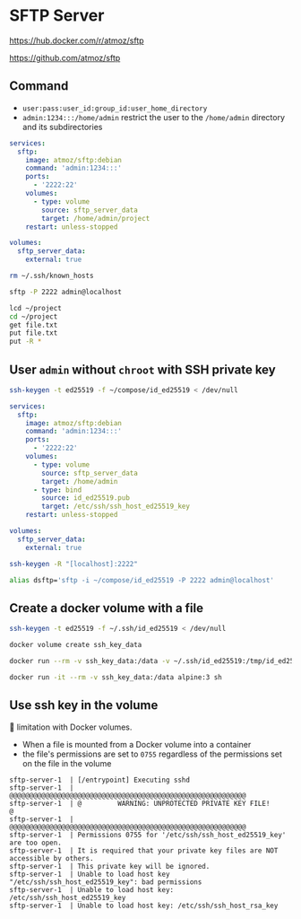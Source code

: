 # SFTP Server

https://hub.docker.com/r/atmoz/sftp

https://github.com/atmoz/sftp

## Command

* `user:pass:user_id:group_id:user_home_directory`
* `admin:1234:::/home/admin` restrict the user to the `/home/admin` directory and its subdirectories

```yaml
services:
  sftp:
    image: atmoz/sftp:debian
    command: 'admin:1234:::'
    ports:
      - '2222:22'
    volumes:
      - type: volume
        source: sftp_server_data
        target: /home/admin/project
    restart: unless-stopped

volumes:
  sftp_server_data:
    external: true
```

```sh
rm ~/.ssh/known_hosts
```

```sh
sftp -P 2222 admin@localhost
```

```sh
lcd ~/project
cd ~/project
get file.txt
put file.txt
put -R *
```

## User `admin` without `chroot` with SSH private key

```sh
ssh-keygen -t ed25519 -f ~/compose/id_ed25519 < /dev/null
```

```yaml
services:
  sftp:
    image: atmoz/sftp:debian
    command: 'admin:1234:::'
    ports:
      - '2222:22'
    volumes:
      - type: volume
        source: sftp_server_data
        target: /home/admin
      - type: bind
        source: id_ed25519.pub
        target: /etc/ssh/ssh_host_ed25519_key
    restart: unless-stopped

volumes:
  sftp_server_data:
    external: true
```

```sh
ssh-keygen -R "[localhost]:2222"
```

```sh
alias dsftp='sftp -i ~/compose/id_ed25519 -P 2222 admin@localhost'
```

## Create a docker volume with a file

```sh
ssh-keygen -t ed25519 -f ~/.ssh/id_ed25519 < /dev/null
```

```sh
docker volume create ssh_key_data
```

```sh
docker run --rm -v ssh_key_data:/data -v ~/.ssh/id_ed25519:/tmp/id_ed25519 alpine:3 /bin/sh -c 'cp /tmp/id_ed25519 /data && chmod 600 /data/id_ed25519'
```

```sh
docker run -it --rm -v ssh_key_data:/data alpine:3 sh
```

## Use ssh key in the volume

🚫 limitation with Docker volumes.
* When a file is mounted from a Docker volume into a container
* the file's permissions are set to `0755` regardless of the permissions set on the file in the volume

```
sftp-server-1  | [/entrypoint] Executing sshd
sftp-server-1  | @@@@@@@@@@@@@@@@@@@@@@@@@@@@@@@@@@@@@@@@@@@@@@@@@@@@@@@@@@@
sftp-server-1  | @         WARNING: UNPROTECTED PRIVATE KEY FILE!          @
sftp-server-1  | @@@@@@@@@@@@@@@@@@@@@@@@@@@@@@@@@@@@@@@@@@@@@@@@@@@@@@@@@@@
sftp-server-1  | Permissions 0755 for '/etc/ssh/ssh_host_ed25519_key' are too open.
sftp-server-1  | It is required that your private key files are NOT accessible by others.
sftp-server-1  | This private key will be ignored.
sftp-server-1  | Unable to load host key "/etc/ssh/ssh_host_ed25519_key": bad permissions
sftp-server-1  | Unable to load host key: /etc/ssh/ssh_host_ed25519_key
sftp-server-1  | Unable to load host key: /etc/ssh/ssh_host_rsa_key
```
